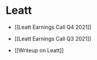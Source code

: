# Leatt

- [[Leatt Earnings Call Q4 2021]]
- [[Leatt Earnings Call Q3 2021]]

- [[Writeup on Leatt]]